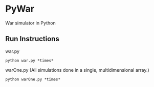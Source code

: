 # PyWar
War simulator in Python

## Run Instructions
war.py

```
python war.py *times*
```

warOne.py (All simulations done in a single, multidimensional array.)
```
python warOne.py *times*
```

